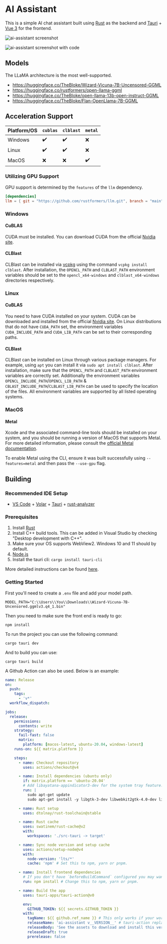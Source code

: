# AI Assistant

This is a simple AI chat assistant built using [Rust](https://www.rust-lang.org/) as the backend and [Tauri](https://tauri.app/) + [Vue 3](https://vuejs.org/) for the frontend.

![ai-assistant screenshot](screenshot.jpg)

![ai-assistant screenshot with code](screenshot2.jpg)

## Models

The LLaMA architecture is the most well-supported.

* https://huggingface.co/TheBloke/Wizard-Vicuna-7B-Uncensored-GGML
* https://huggingface.co/rustformers/open-llama-ggml
* https://huggingface.co/TheBloke/open-llama-13b-open-instruct-GGML
* https://huggingface.co/TheBloke/Flan-OpenLlama-7B-GGML


## Acceleration Support

| Platform/OS | `cublas`           | `clblast`          | `metal`            |
| ----------- | ------------------ | ------------------ | ------------------ |
| Windows     | :heavy_check_mark: | :heavy_check_mark: | :x:                |
| Linux       | :heavy_check_mark: | :heavy_check_mark: | :x:                |
| MacOS       | :x:                | :x:                | :heavy_check_mark: |

### Utilizing GPU Support

GPU support is determined by the `features` of the `llm` dependency.

```toml
[dependencies]
llm = { git = "https://github.com/rustformers/llm.git", branch = "main", features = ["cublas"] } 
```

### Windows

#### CuBLAS

CUDA must be installed. You can download CUDA from the official [Nvidia site](https://developer.nvidia.com/cuda-downloads).

#### CLBlast

CLBlast can be installed via [vcpkg](https://vcpkg.io/en/getting-started.html) using the command `vcpkg install clblast`. After installation, the `OPENCL_PATH` and `CLBLAST_PATH` environment variables should be set to the `opencl_x64-windows` and `clblast_x64-windows` directories respectively.

### Linux

#### CuBLAS

You need to have CUDA installed on your system. CUDA can be downloaded and installed from the official [Nvidia site](https://developer.nvidia.com/cuda-downloads). On Linux distributions that do not have `CUDA_PATH` set, the environment variables `CUDA_INCLUDE_PATH` and `CUDA_LIB_PATH` can be set to their corresponding paths.

#### CLBlast

CLBlast can be installed on Linux through various package managers. For example, using `apt` you can install it via `sudo apt install clblast`. After installation, make sure that the `OPENCL_PATH` and `CLBLAST_PATH` environment variables are correctly set. Additionally the environment variables `OPENCL_INCLUDE_PATH`/`OPENCL_LIB_PATH` & `CBLAST_INCLUDE_PATH`/`CLBLAST_LIB_PATH` can be used to specify the location of the files. All environment variables are supported by all listed operating systems.

### MacOS

#### Metal

Xcode and the associated command-line tools should be installed on your system, and you should be running a version of MacOS that supports Metal. For more detailed information, please consult the [official Metal documentation](https://developer.apple.com/metal/).

To enable Metal using the CLI, ensure it was built successfully using `--features=metal` and then pass the `--use-gpu` flag.


## Building

### Recommended IDE Setup

- [VS Code](https://code.visualstudio.com/) + [Volar](https://marketplace.visualstudio.com/items?itemName=Vue.volar) + [Tauri](https://marketplace.visualstudio.com/items?itemName=tauri-apps.tauri-vscode) + [rust-analyzer](https://marketplace.visualstudio.com/items?itemName=rust-lang.rust-analyzer)

### Prerequisites

1. Install [Rust](https://www.rust-lang.org/)
2. Install C++ build tools. This can be added in Visual Studio by checking "Desktop development with C++".
3. Make sure your OS supports WebView2. Windows 10 and 11 should by default.
4. [Node.js](https://nodejs.org/en)
5. Install the tauri cli: `cargo install tauri-cli`

More detailed instructions can be found [here](https://tauri.app/v1/guides/getting-started/prerequisites).

### Getting Started

First you'll need to create a `.env` file and add your model path.

```
MODEL_PATH="C:\\Users\\You\\Downloads\\Wizard-Vicuna-7B-Uncensored.ggmlv3.q4_1.bin"
```

Then you need to make sure the front end is ready to go:

```
npm install
```

To run the project you can use the following command:

```
cargo tauri dev
```

And to build you can use:

```
cargo tauri build
```

A Github Action can also be used. Below is an example:

```yaml
name: Release
on:
  push:
    tags:
      - 'v*'
  workflow_dispatch:

jobs:
  release:
    permissions:
      contents: write
    strategy:
      fail-fast: false
      matrix:
        platform: [macos-latest, ubuntu-20.04, windows-latest]
    runs-on: ${{ matrix.platform }}

    steps:
      - name: Checkout repository
        uses: actions/checkout@v4

      - name: Install dependencies (ubuntu only)
        if: matrix.platform == 'ubuntu-20.04'
        # Add libayatana-appindicator3-dev for the system tray feature.
        run: |
          sudo apt-get update
          sudo apt-get install -y libgtk-3-dev libwebkit2gtk-4.0-dev librsvg2-dev

      - name: Rust setup
        uses: dtolnay/rust-toolchain@stable

      - name: Rust cache
        uses: swatinem/rust-cache@v2
        with:
          workspaces: './src-tauri -> target'

      - name: Sync node version and setup cache
        uses: actions/setup-node@v4
        with:
          node-version: 'lts/*'
          cache: 'npm' # Set this to npm, yarn or pnpm.

      - name: Install frontend dependencies
        # If you don't have `beforeBuildCommand` configured you may want to build your frontend here too.
        run: npm install # Change this to npm, yarn or pnpm.

      - name: Build the app
        uses: tauri-apps/tauri-action@v0

        env:
          GITHUB_TOKEN: ${{ secrets.GITHUB_TOKEN }}
        with:
          tagName: ${{ github.ref_name }} # This only works if your workflow triggers on new tags.
          releaseName: 'ai-assistant v__VERSION__' # tauri-action replaces \_\_VERSION\_\_ with the app version.
          releaseBody: 'See the assets to download and install this version.'
          releaseDraft: true
          prerelease: false
```
